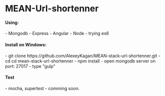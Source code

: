 
# MEAN-Url-shortenner 

<h4> Using:</h4>
	- Mongodb 
	- Express
	- Angular
	- Node
	- trying es6
	 
<h4>Install on Windows:</h4>
	- git clone https://github.com/AlexeyKagan/MEAN-stack-url-shortenner.git
	- cd cd mean-stack-url-shortenner
	- npm install
	- open mongodb server on port: 27017
	- type "gulp"
	
<h4> Test </h4>
	- mocha, supertest
	- comming soon.





	
